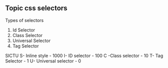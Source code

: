 ## Topic css selectors
Types of selectors
1. Id Selector
2. Class Selector
3. Universal Selector
4. Tag Selector


SICTU
S- Inline style - 1000
I- ID selector - 100
C -Class selector - 10
T- Tag Selector - 1
U- Universal selector - 0
